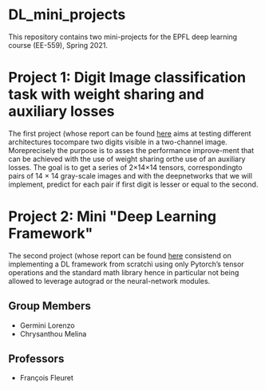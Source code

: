 # DL_mini_projects
This repository contains two mini-projects for the EPFL deep learning course (EE-559), Spring 2021.

# Project 1: Digit Image classification task with weight sharing and auxiliary losses
The first  project (whose report can be found [here](/Proj1/report.pdf)  aims  at  testing  different  architectures  tocompare  two  digits  visible  in  a  two-channel  image.  Moreprecisely  the  purpose  is  to  asses  the  performance  improve-ment that can be achieved with the use of weight sharing orthe use of an auxiliary losses. The goal is to get a series of 2×14×14 tensors, correspondingto  pairs  of  14  ×  14  gray-scale  images  and  with  the  deepnetworks  that  we  will  implement,  predict  for  each  pair  if first digit is lesser or equal to the second.

# Project 2: Mini "Deep Learning Framework"
The second project (whose report can be found [here](.pdf) consistend on implementing a DL framework from scratchì using only Pytorch’s tensor operations and the standard math library hence in particular not being allowed to leverage autograd or the neural-network modules.

## Group Members
- Germini Lorenzo
- Chrysanthou Melina

## Professors
- François Fleuret
